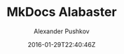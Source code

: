 ---
title: "MkDocs Alabaster"
github: https://github.com/notpushkin/mkdocs-alabaster
demo: https://mkdocs-alabaster.ale.sh/
author: Alexander Pushkov
ssg:
  - MkDocs
cms:
  - No Cms
date: 2016-01-29T22:40:46Z
github_branch: master
---